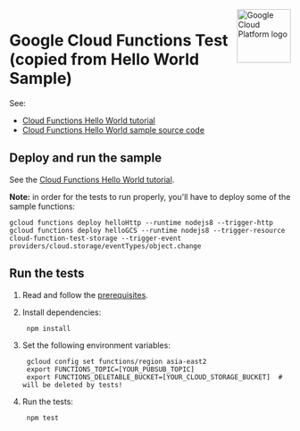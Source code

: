 <img src="https://avatars2.githubusercontent.com/u/2810941?v=3&s=96" alt="Google Cloud Platform logo" title="Google Cloud Platform" align="right" height="96" width="96"/>

# Google Cloud Functions Test (copied from Hello World Sample)

See:

* [Cloud Functions Hello World tutorial][tutorial]
* [Cloud Functions Hello World sample source code][code]

[tutorial]: https://cloud.google.com/functions/docs/quickstart
[code]: index.js

## Deploy and run the sample

See the [Cloud Functions Hello World tutorial][tutorial].

**Note:** in order for the tests to run properly, you'll have to deploy some of the sample functions:

```
gcloud functions deploy helloHttp --runtime nodejs8 --trigger-http
gcloud functions deploy helloGCS --runtime nodejs8 --trigger-resource cloud-function-test-storage --trigger-event providers/cloud.storage/eventTypes/object.change
```

## Run the tests

1. Read and follow the [prerequisites](../../../../#prerequisites).


1. Install dependencies:

        npm install

1. Set the following environment variables:

        gcloud config set functions/region asia-east2
        export FUNCTIONS_TOPIC=[YOUR_PUBSUB_TOPIC]
        export FUNCTIONS_DELETABLE_BUCKET=[YOUR_CLOUD_STORAGE_BUCKET]  # will be deleted by tests!

1. Run the tests:

        npm test
